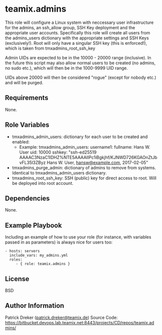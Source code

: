 teamix.admins
=============

This role will configure a Linux system with neccessary user infrastructure for the admins, an ssh_allow group, SSH Key deployment and the appropriate user accounts. Specifically this role will create all users from the admins_users dictionary with the appropriate settings and SSH Keys (exclusively!). Root will only have a singular SSH key (this is enforced!), which is taken from tmxadmins_root_ssh_key

Admin UIDs are expected to be in the 10000 - 20000 range (inclusive). In the future this script may also allow normal users to be created (no admins, no sudo etc.), which will then be in the 1000-9999 UID range.

UIDs above 20000 will then be considered "rogue" (except for nobody etc.) and will be purged.

Requirements
------------

None.

Role Variables
--------------

* tmxadmins_admin_users: dictionary for each user to be created and enabled:
  * Example:
    tmxadmins_admin_users:
      username1:
        fullname: Hans W. User
        uid: 10000
        sshkey: "ssh-ed25519 AAAAC3NzaC1lDHZ%NTE5AAAAIIPc1iBgkjhf/KJNWD726KGAOnZtJbvFL35l3ZByz Hans W. User, <hansw@example.com>, 2017-02-05"
* tmxadmins_purge_admin: dictionary of admins to remove from systems. Identical to tmxadmins_admin_users dictionary.
* tmxadmins_root_ssh_key: SSH (public) key for direct access to root. Will be deployed into root account.

Dependencies
------------

None.

Example Playbook
----------------

Including an example of how to use your role (for instance, with variables passed in as parameters) is always nice for users too:

    - hosts: servers
      include_vars: my_admins.yml
      roles:
         - { role: teamix.admins }

License
-------

BSD

Author Information
------------------
Patrick Dreker (patrick.dreker@teamix.de)
Source Code: https://bitbucket.devops.lab.teamix.net:8443/projects/CD/repos/teamix.admins/
